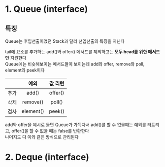 # 1. Queue (interface)

## 특징
Queue는 후입선출이었던 Stack과 달리 선입선출의 특징을 지닌다

tail에 요소를 추가하는 add()와 offer() 메서드를 제외하고는 **모두 head를 위한 메서드만** 지원한다   
Queue에는 비슷해보이는 메서드들이 보이는데 add와 offer, remove와 poll, element와 peek이다  

|     |    예외     |  값 리턴   |
|:---:|:---------:|:-------:|
| 추가  |   add()   | offer() |
| 삭제  | remove()  | poll()  |
| 검사  | element() | peek()  |

add와 offer을 예시로 들면 Queue가 가득차서 add()를 할 수 없을때는 예외를 터트리고, offer()을 할 수 없을 때는 false를 반환한다  
나머지도 다 이와 같은 방식으로 관리된다

# 2. Deque (interface)

